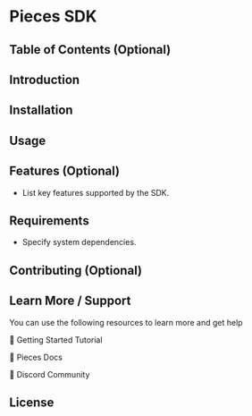 # Pieces SDK

## Table of Contents (Optional)

## Introduction

## Installation


## Usage


## Features (Optional)

* List key features supported by the SDK.

## Requirements

* Specify system dependencies.

## Contributing (Optional)

## Learn More / Support
You can use the following resources to learn more and get help

🚀 Getting Started Tutorial

📜 Pieces Docs

💬 Discord Community

## License


